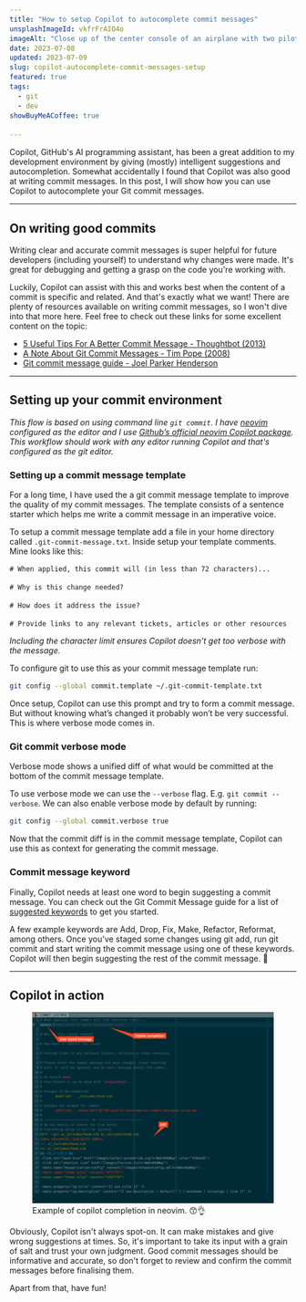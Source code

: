 ```yaml
---
title: "How to setup Copilot to autocomplete commit messages"
unsplashImageId: vkfrFrAIO4o
imageAlt: "Close up of the center console of an airplane with two pilots sitting each side."
date: 2023-07-08
updated: 2023-07-09
slug: copilot-autocomplete-commit-messages-setup
featured: true
tags:
  - git
  - dev
showBuyMeACoffee: true

---
```


Copilot, GitHub's AI programming assistant, has been a great addition to my development environment by giving (mostly) intelligent suggestions and autocompletion. Somewhat accidentally I found that Copilot was also good at writing commit messages. In this post, I will show how you can use Copilot to autocomplete your Git commit messages. 

<!-- excerpt -->


--- 

## On writing good commits

Writing clear and accurate commit messages is super helpful for future developers (including yourself) to understand why changes were made. It's great for debugging and getting a grasp on the code you're working with.

Luckily, Copilot can assist with this and works best when the content of a commit is specific and related. And that's exactly what we want! There are plenty of resources available on writing commit messages, so I won't dive into that more here. Feel free to check out these links for some excellent content on the topic:

* [5 Useful Tips For A Better Commit Message - Thoughtbot (2013)](https://thoughtbot.com/blog/5-useful-tips-for-a-better-commit-message)
* [A Note About Git Commit Messages - Tim Pope (2008)](https://tbaggery.com/2008/04/19/a-note-about-git-commit-messages.html) 
* [Git commit message guide - Joel Parker Henderson](https://github.com/joelparkerhenderson/git-commit-message)

--- 

## Setting up your commit environment

<aside class="card">
  <em>
    This flow is based on using command line <code>git commit</code>. I have <a href="https://neovim.io">neovim</a> configured as the editor and I use <a href="https://github.com/github/copilot.vim">Github’s official neovim Copilot package</a>. This workflow should work with any editor running Copilot and that's configured as the git editor.
  </em>
</aside>

### Setting up a commit message template

For a long time, I have used the a git commit message template to improve the quality of my commit messages. The template consists of a sentence starter which helps me write a commit message in an imperative voice.

To setup a commit message template add a file in your home directory called `.git-commit-message.txt`. Inside setup your template comments. Mine looks like this:


```gitcommit
# When applied, this commit will (in less than 72 characters)...

# Why is this change needed?

# How does it address the issue?

# Provide links to any relevant tickets, articles or other resources
```

_Including the character limit ensures Copilot doesn’t get too verbose with the message._

To configure git to use this as your commit message template run:

```sh
git config --global commit.template ~/.git-commit-template.txt
```

Once setup, Copilot can use this prompt and try to form a commit message. But without knowing what’s changed it probably won’t be very successful. This is where verbose mode comes in. 

### Git commit verbose mode

Verbose mode shows a unified diff of what would be committed at the bottom of the commit message template.

To use verbose mode we can use the `--verbose` flag. E.g. `git commit --verbose`. We can also enable verbose mode by default by running:

```sh
git config --global commit.verbose true
```

Now that the commit diff is in the commit message template, Copilot can use this as context for generating the commit message. 

### Commit message keyword

Finally, Copilot needs at least one word to begin suggesting a commit message. You can check out the Git Commit Message guide for a list of [suggested keywords](https://github.com/joelparkerhenderson/git-commit-message#summary-keywords) to get you started.

A few example keywords are Add, Drop, Fix, Make, Refactor, Reformat, among others. Once you've staged some changes using git add, run git commit and start writing the commit message using one of these keywords. Copilot will then begin suggesting the rest of the commit message. 🚀

--- 

## Copilot in action

<figure>
    <img src="/images/SCR-20230722-hycu-annotated.png" alt="Screenshot of editing a commit message that includes a change to the theme color of my website. Copilot completes the commit message with 'Update theme color to match background'.">
    <figcaption>Example of copilot completion in neovim. 😙👌</figcaption>
</figure>

Obviously, Copilot isn't always spot-on. It can make mistakes and give wrong suggestions at times. So, it's important to take its input with a grain of salt and trust your own judgment. Good commit messages should be informative and accurate, so don't forget to review and confirm the commit messages before finalising them.

Apart from that, have fun!

